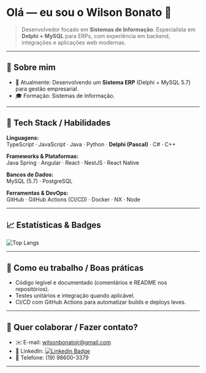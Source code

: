 # Olá — eu sou o Wilson Bonato 👋

> Desenvolvedor focado em **Sistemas de Informação**. Especialista em **Delphi + MySQL** para ERPs, com experiência em backend, integrações e aplicações web modernas.

---

## 📌 Sobre mim
- 🔭 Atualmente: Desenvolvendo um **Sistema ERP** (Delphi + MySQL 5.7) para gestão empresarial.  
- 🎓 Formação: Sistemas de Informação.  

---

## 🧰 Tech Stack / Habilidades

**Linguagens:**  
TypeScript · JavaScript · Java · Python · **Delphi (Pascal)** · C# · C++

**Frameworks & Plataformas:**  
Java Spring · Angular · React · NestJS · React Native

**Bancos de Dados:**  
MySQL (5.7) · PostgreSQL

**Ferramentas & DevOps:**  
GitHub · GitHub Actions (CI/CD) · Docker · NX · Node

---

## 📈 Estatísticas & Badges

![Top Langs](https://github-readme-stats.vercel.app/api/top-langs/?username=bonatowil&layout=compact&theme=radical)

---

## 🧩 Como eu trabalho / Boas práticas
- Código legível e documentado (comentários e README nos repositórios).  
- Testes unitários e integração quando aplicável.  
- CI/CD com GitHub Actions para automatizar builds e deploys leves.  

---

## 📎 Quer colaborar / Fazer contato?  
- ✉️ E-mail: [wilsonbonatojr@gmail.com](mailto:wilsonbonatojr@gmail.com)  
- 🔗 LinkedIn: [![Linkedin Badge](https://img.shields.io/badge/Wilson%20Bonato-blue?style=flat-square&logo=Linkedin&logoColor=white&link=https://www.linkedin.com/in/wilson-bonato-05a954248/)](https://www.linkedin.com/in/wilson-bonato-05a954248/)
- 📱 Telefone: (19) 98600-3379

---
